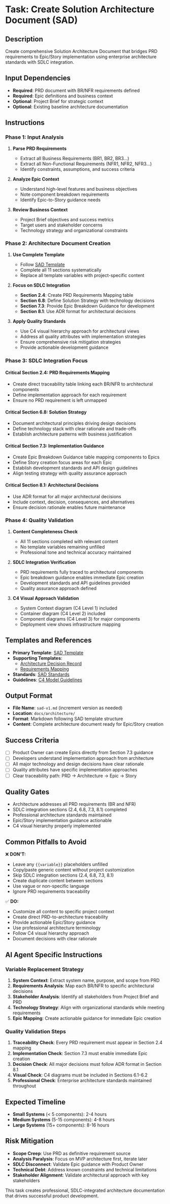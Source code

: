 # Task: Create Solution Architecture Document (SAD)

## Description

Create comprehensive Solution Architecture Document that bridges PRD requirements to Epic/Story implementation using enterprise architecture standards with SDLC integration.

## Input Dependencies

- **Required**: PRD document with BR/NFR requirements defined
- **Required**: Epic definitions and business context
- **Optional**: Project Brief for strategic context
- **Optional**: Existing baseline architecture documentation

## Instructions

### Phase 1: Input Analysis

1. **Parse PRD Requirements**
   - Extract all Business Requirements (BR1, BR2, BR3...)
   - Extract all Non-Functional Requirements (NFR1, NFR2, NFR3...)
   - Identify constraints, assumptions, and success criteria

2. **Analyze Epic Context**
   - Understand high-level features and business objectives
   - Note component breakdown requirements
   - Identify Epic-to-Story guidance needs

3. **Review Business Context**
   - Project Brief objectives and success metrics
   - Target users and stakeholder concerns
   - Technology strategy and organizational constraints

### Phase 2: Architecture Document Creation

1. **Use Complete Template**
   - Follow [SAD Template](./.krci-ai/templates/sad-template.md)
   - Complete all 11 sections systematically
   - Replace all template variables with project-specific content

2. **Focus on SDLC Integration**
   - **Section 2.4**: Create PRD Requirements Mapping table
   - **Section 6.8**: Define Solution Strategy with technology decisions
   - **Section 7.3**: Provide Epic Breakdown Guidance for development
   - **Section 8.1**: Use ADR format for architectural decisions

3. **Apply Quality Standards**
   - Use C4 visual hierarchy approach for architectural views
   - Address all quality attributes with implementation strategies
   - Ensure comprehensive risk mitigation strategies
   - Provide actionable development guidance

### Phase 3: SDLC Integration Focus

#### Critical Section 2.4: PRD Requirements Mapping

- Create direct traceability table linking each BR/NFR to architectural components
- Define implementation approach for each requirement
- Ensure no PRD requirement is left unmapped

#### Critical Section 6.8: Solution Strategy

- Document architectural principles driving design decisions
- Define technology stack with clear rationale and trade-offs
- Establish architecture patterns with business justification

#### Critical Section 7.3: Implementation Guidance

- Create Epic Breakdown Guidance table mapping components to Epics
- Define Story creation focus areas for each Epic
- Establish development standards and API design guidelines
- Align testing strategy with quality assurance approach

#### Critical Section 8.1: Architectural Decisions

- Use ADR format for all major architectural decisions
- Include context, decision, consequences, and alternatives
- Ensure decision rationale enables future maintenance

### Phase 4: Quality Validation

1. **Content Completeness Check**
   - All 11 sections completed with relevant content
   - No template variables remaining unfilled
   - Professional tone and technical accuracy maintained

2. **SDLC Integration Verification**
   - PRD requirements fully traced to architectural components
   - Epic breakdown guidance enables immediate Epic creation
   - Development standards and API guidelines provided
   - Quality assurance approach defined

3. **C4 Visual Approach Validation**
   - System Context diagram (C4 Level 1) included
   - Container diagram (C4 Level 2) included
   - Component diagrams (C4 Level 3) for major components
   - Deployment view shows infrastructure mapping

## Templates and References

- **Primary Template**: [SAD Template](./.krci-ai/templates/sad-template.md)
- **Supporting Templates**:
  - [Architecture Decision Record](./.krci-ai/templates/architecture-decision-record.md)
  - [Requirements Mapping](./.krci-ai/templates/requirements-mapping.md)
- **Standards**: [SAD Standards](./.krci-ai/data/sad-standards.md)
- **Guidelines**: [C4 Model Guidelines](./.krci-ai/data/c4-model-guidelines.md)

## Output Format

- **File Name**: `sad-v1.md` (increment version as needed)
- **Location**: `docs/architecture/`
- **Format**: Markdown following SAD template structure
- **Content**: Complete architecture document ready for Epic/Story creation

## Success Criteria

- [ ] Product Owner can create Epics directly from Section 7.3 guidance
- [ ] Developers understand implementation approach from architecture
- [ ] All major technology and design decisions have clear rationale
- [ ] Quality attributes have specific implementation approaches
- [ ] Clear traceability path: PRD → Architecture → Epic → Story

## Quality Gates

- Architecture addresses all PRD requirements (BR and NFR)
- SDLC integration sections (2.4, 6.8, 7.3, 8.1) completed
- Professional architecture standards maintained
- Epic/Story implementation guidance actionable
- C4 visual hierarchy properly implemented

## Common Pitfalls to Avoid

❌ **DON'T:**

- Leave any `{{variable}}` placeholders unfilled
- Copy/paste generic content without project customization
- Skip SDLC integration sections (2.4, 6.8, 7.3, 8.1)
- Create duplicate content between sections
- Use vague or non-specific language
- Ignore PRD requirements traceability

✅ **DO:**

- Customize all content to specific project context
- Create direct PRD-to-architecture traceability
- Provide actionable Epic/Story guidance
- Use professional architecture terminology
- Follow C4 visual hierarchy approach
- Document decisions with clear rationale

## AI Agent Specific Instructions

### Variable Replacement Strategy

1. **System Context**: Extract system name, purpose, and scope from PRD
2. **Requirements Analysis**: Map each BR/NFR to specific architectural decisions
3. **Stakeholder Analysis**: Identify all stakeholders from Project Brief and PRD
4. **Technology Strategy**: Align with organizational standards while meeting requirements
5. **Epic Mapping**: Create actionable guidance for immediate Epic creation

### Quality Validation Steps

1. **Traceability Check**: Every PRD requirement must appear in Section 2.4 mapping
2. **Implementation Check**: Section 7.3 must enable immediate Epic creation
3. **Decision Check**: All major decisions must follow ADR format in Section 8.1
4. **Visual Check**: C4 diagrams must be included in Sections 6.1-6.2
5. **Professional Check**: Enterprise architecture standards maintained throughout

## Expected Timeline

- **Small Systems** (< 5 components): 2-4 hours
- **Medium Systems** (5-15 components): 4-8 hours
- **Large Systems** (15+ components): 8-16 hours

## Risk Mitigation

- **Scope Creep**: Use PRD as definitive requirement source
- **Analysis Paralysis**: Focus on MVP architecture first, iterate later
- **SDLC Disconnect**: Validate Epic guidance with Product Owner
- **Technical Debt**: Address known constraints and technical limitations
- **Stakeholder Alignment**: Validate architectural approach with key stakeholders

This task creates professional, SDLC-integrated architecture documentation that drives successful product development.
